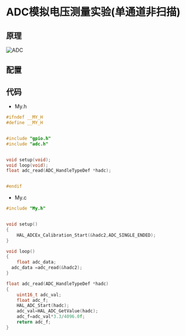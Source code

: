 # ADC模拟电压测量实验(单通道非扫描)
## 原理
![ADC](https://github.com/user-attachments/assets/580f3f3f-3e08-4ddb-be02-d29b44f1547f)
## 配置

## 代码
- My.h
```C
#ifndef __MY_H
#define __MY_H


#include "gpio.h"
#include "adc.h"


void setup(void);
void loop(void);
float adc_read(ADC_HandleTypeDef *hadc);


#endif

```
- My.c
```C
#include "My.h"


void setup()
{
	HAL_ADCEx_Calibration_Start(&hadc2,ADC_SINGLE_ENDED);
}

void loop()
{
	float adc_data;
  adc_data =adc_read(&hadc2);
}

float adc_read(ADC_HandleTypeDef *hadc)
{
	uint16_t adc_val;
	float adc_f;
	HAL_ADC_Start(hadc);
	adc_val=HAL_ADC_GetValue(hadc);
	adc_f=adc_val*3.3/4096.0f;
	return adc_f;
}
```

